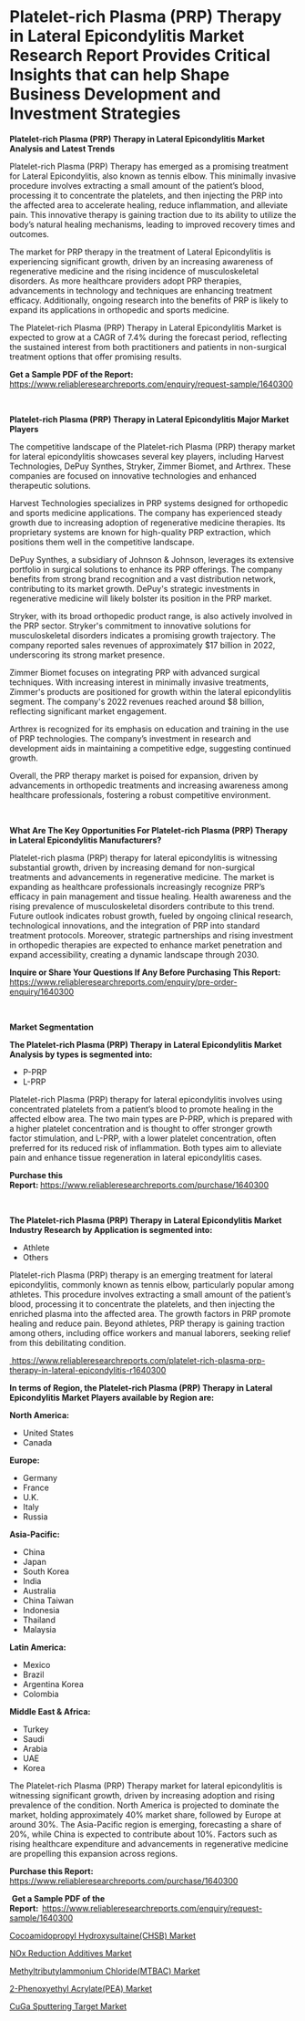<p><h1>Platelet-rich Plasma (PRP) Therapy in Lateral Epicondylitis Market Research Report Provides Critical Insights that can help Shape Business Development and Investment Strategies</h1></p><p><strong>Platelet-rich Plasma (PRP) Therapy in Lateral Epicondylitis Market Analysis and Latest Trends</strong></p>
<p><p>Platelet-rich Plasma (PRP) Therapy has emerged as a promising treatment for Lateral Epicondylitis, also known as tennis elbow. This minimally invasive procedure involves extracting a small amount of the patient’s blood, processing it to concentrate the platelets, and then injecting the PRP into the affected area to accelerate healing, reduce inflammation, and alleviate pain. This innovative therapy is gaining traction due to its ability to utilize the body’s natural healing mechanisms, leading to improved recovery times and outcomes.</p><p>The market for PRP therapy in the treatment of Lateral Epicondylitis is experiencing significant growth, driven by an increasing awareness of regenerative medicine and the rising incidence of musculoskeletal disorders. As more healthcare providers adopt PRP therapies, advancements in technology and techniques are enhancing treatment efficacy. Additionally, ongoing research into the benefits of PRP is likely to expand its applications in orthopedic and sports medicine.</p><p>The Platelet-rich Plasma (PRP) Therapy in Lateral Epicondylitis Market is expected to grow at a CAGR of 7.4% during the forecast period, reflecting the sustained interest from both practitioners and patients in non-surgical treatment options that offer promising results.</p></p>
<p><strong>Get a Sample PDF of the Report:&nbsp;</strong> <a href="https://www.reliableresearchreports.com/enquiry/request-sample/1640300?utm_campaign=118&utm_medium=2&utm_source=Github&utm_content=ia&utm_term=02042025&utm_id=platelet-rich-plasma-prp-therapy-in-lateral-epicondylitis">https://www.reliableresearchreports.com/enquiry/request-sample/1640300</a></p>
<p>&nbsp;</p>
<p><strong>Platelet-rich Plasma (PRP) Therapy in Lateral Epicondylitis Major Market Players</strong></p>
<p><p>The competitive landscape of the Platelet-rich Plasma (PRP) therapy market for lateral epicondylitis showcases several key players, including Harvest Technologies, DePuy Synthes, Stryker, Zimmer Biomet, and Arthrex. These companies are focused on innovative technologies and enhanced therapeutic solutions.</p><p>Harvest Technologies specializes in PRP systems designed for orthopedic and sports medicine applications. The company has experienced steady growth due to increasing adoption of regenerative medicine therapies. Its proprietary systems are known for high-quality PRP extraction, which positions them well in the competitive landscape.</p><p>DePuy Synthes, a subsidiary of Johnson & Johnson, leverages its extensive portfolio in surgical solutions to enhance its PRP offerings. The company benefits from strong brand recognition and a vast distribution network, contributing to its market growth. DePuy's strategic investments in regenerative medicine will likely bolster its position in the PRP market.</p><p>Stryker, with its broad orthopedic product range, is also actively involved in the PRP sector. Stryker's commitment to innovative solutions for musculoskeletal disorders indicates a promising growth trajectory. The company reported sales revenues of approximately $17 billion in 2022, underscoring its strong market presence.</p><p>Zimmer Biomet focuses on integrating PRP with advanced surgical techniques. With increasing interest in minimally invasive treatments, Zimmer's products are positioned for growth within the lateral epicondylitis segment. The company's 2022 revenues reached around $8 billion, reflecting significant market engagement.</p><p>Arthrex is recognized for its emphasis on education and training in the use of PRP technologies. The company’s investment in research and development aids in maintaining a competitive edge, suggesting continued growth.</p><p>Overall, the PRP therapy market is poised for expansion, driven by advancements in orthopedic treatments and increasing awareness among healthcare professionals, fostering a robust competitive environment.</p></p>
<p>&nbsp;</p>
<p><strong>What Are The Key Opportunities For Platelet-rich Plasma (PRP) Therapy in Lateral Epicondylitis Manufacturers?</strong></p>
<p><p>Platelet-rich plasma (PRP) therapy for lateral epicondylitis is witnessing substantial growth, driven by increasing demand for non-surgical treatments and advancements in regenerative medicine. The market is expanding as healthcare professionals increasingly recognize PRP’s efficacy in pain management and tissue healing. Health awareness and the rising prevalence of musculoskeletal disorders contribute to this trend. Future outlook indicates robust growth, fueled by ongoing clinical research, technological innovations, and the integration of PRP into standard treatment protocols. Moreover, strategic partnerships and rising investment in orthopedic therapies are expected to enhance market penetration and expand accessibility, creating a dynamic landscape through 2030.</p></p>
<p><strong>Inquire or Share Your Questions If Any Before Purchasing This Report:</strong> <a href="https://www.reliableresearchreports.com/enquiry/pre-order-enquiry/1640300?utm_campaign=118&utm_medium=2&utm_source=Github&utm_content=ia&utm_term=02042025&utm_id=platelet-rich-plasma-prp-therapy-in-lateral-epicondylitis">https://www.reliableresearchreports.com/enquiry/pre-order-enquiry/1640300</a></p>
<p>&nbsp;</p>
<p><strong>Market Segmentation</strong></p>
<p><strong>The Platelet-rich Plasma (PRP) Therapy in Lateral Epicondylitis Market Analysis by types is segmented into:</strong></p>
<p><ul><li>P-PRP</li><li>L-PRP</li></ul></p>
<p><p>Platelet-rich Plasma (PRP) therapy for lateral epicondylitis involves using concentrated platelets from a patient’s blood to promote healing in the affected elbow area. The two main types are P-PRP, which is prepared with a higher platelet concentration and is thought to offer stronger growth factor stimulation, and L-PRP, with a lower platelet concentration, often preferred for its reduced risk of inflammation. Both types aim to alleviate pain and enhance tissue regeneration in lateral epicondylitis cases.</p></p>
<p><strong>Purchase this Report:&nbsp;</strong><a href="https://www.reliableresearchreports.com/purchase/1640300?utm_campaign=118&utm_medium=2&utm_source=Github&utm_content=ia&utm_term=02042025&utm_id=platelet-rich-plasma-prp-therapy-in-lateral-epicondylitis">https://www.reliableresearchreports.com/purchase/1640300</a></p>
<p>&nbsp;</p>
<p><strong>The Platelet-rich Plasma (PRP) Therapy in Lateral Epicondylitis Market Industry Research by Application is segmented into:</strong></p>
<p><ul><li>Athlete</li><li>Others</li></ul></p>
<p><p>Platelet-rich Plasma (PRP) therapy is an emerging treatment for lateral epicondylitis, commonly known as tennis elbow, particularly popular among athletes. This procedure involves extracting a small amount of the patient’s blood, processing it to concentrate the platelets, and then injecting the enriched plasma into the affected area. The growth factors in PRP promote healing and reduce pain. Beyond athletes, PRP therapy is gaining traction among others, including office workers and manual laborers, seeking relief from this debilitating condition.</p></p>
<p><a href="https://www.reliableresearchreports.com/platelet-rich-plasma-prp-therapy-in-lateral-epicondylitis-r1640300?utm_campaign=118&utm_medium=2&utm_source=Github&utm_content=ia&utm_term=02042025&utm_id=platelet-rich-plasma-prp-therapy-in-lateral-epicondylitis">&nbsp;https://www.reliableresearchreports.com/platelet-rich-plasma-prp-therapy-in-lateral-epicondylitis-r1640300</a></p>
<p><strong>In terms of Region, the Platelet-rich Plasma (PRP) Therapy in Lateral Epicondylitis Market Players available by Region are:</strong></p>
<p>
    <p> <strong> North America: </strong>
        <ul>
            <li>United States</li>
            <li>Canada</li>
        </ul>
        </p> 
    <p> <strong> Europe: </strong>
        <ul>
            <li>Germany</li>
            <li>France</li>
            <li>U.K.</li>
            <li>Italy</li>
            <li>Russia</li>
        </ul>
        </p> 
    <p> <strong> Asia-Pacific: </strong>
        <ul>
            <li>China</li>
            <li>Japan</li>
            <li>South Korea</li>
            <li>India</li>
            <li>Australia</li>
            <li>China Taiwan</li>
            <li>Indonesia</li>
            <li>Thailand</li>
            <li>Malaysia</li>
        </ul>
        </p> 
    <p> <strong> Latin America: </strong>
        <ul>
            <li>Mexico</li>
            <li>Brazil</li>
            <li>Argentina Korea</li>
            <li>Colombia</li>
        </ul>
        </p> 
    <p> <strong> Middle East & Africa: </strong>
        <ul>
            <li>Turkey</li>
            <li>Saudi</li>
            <li>Arabia</li>
            <li>UAE</li>
            <li>Korea</li>
        </ul>
    </p>
    </p>
<p><p>The Platelet-rich Plasma (PRP) Therapy market for lateral epicondylitis is witnessing significant growth, driven by increasing adoption and rising prevalence of the condition. North America is projected to dominate the market, holding approximately 40% market share, followed by Europe at around 30%. The Asia-Pacific region is emerging, forecasting a share of 20%, while China is expected to contribute about 10%. Factors such as rising healthcare expenditure and advancements in regenerative medicine are propelling this expansion across regions.</p></p>
<p><strong>Purchase this Report: </strong><a href="https://www.reliableresearchreports.com/purchase/1640300?utm_campaign=118&utm_medium=2&utm_source=Github&utm_content=ia&utm_term=02042025&utm_id=platelet-rich-plasma-prp-therapy-in-lateral-epicondylitis">https://www.reliableresearchreports.com/purchase/1640300</a></p>
<p>&nbsp;<strong>Get a Sample PDF of the Report:&nbsp;&nbsp;</strong><a href="https://www.reliableresearchreports.com/enquiry/request-sample/1640300?utm_campaign=118&utm_medium=2&utm_source=Github&utm_content=ia&utm_term=02042025&utm_id=platelet-rich-plasma-prp-therapy-in-lateral-epicondylitis">https://www.reliableresearchreports.com/enquiry/request-sample/1640300</a></p>
<p><strong></strong></p>
<p><p><a href="https://github.com/mokeleveisel/Market-Research-Report-List-1/blob/main/cocoamidopropyl-hydroxysultainechsb-market.md?utm_campaign=118&utm_medium=2&utm_source=Github&utm_content=ia&utm_term=02042025&utm_id=platelet-rich-plasma-prp-therapy-in-lateral-epicondylitis">Cocoamidopropyl Hydroxysultaine(CHSB) Market</a></p><p><a href="https://github.com/adelanwkadua/Market-Research-Report-List-1/blob/main/nox-reduction-additives-market.md?utm_campaign=118&utm_medium=2&utm_source=Github&utm_content=ia&utm_term=02042025&utm_id=platelet-rich-plasma-prp-therapy-in-lateral-epicondylitis">NOx Reduction Additives Market</a></p><p><a href="https://github.com/elroddrewspm/Market-Research-Report-List-1/blob/main/methyltributylammonium-chloridemtbac-market.md?utm_campaign=118&utm_medium=2&utm_source=Github&utm_content=ia&utm_term=02042025&utm_id=platelet-rich-plasma-prp-therapy-in-lateral-epicondylitis">Methyltributylammonium Chloride(MTBAC) Market</a></p><p><a href="https://github.com/helmeludu/Market-Research-Report-List-1/blob/main/2-phenoxyethyl-acrylatepea-market.md?utm_campaign=118&utm_medium=2&utm_source=Github&utm_content=ia&utm_term=02042025&utm_id=platelet-rich-plasma-prp-therapy-in-lateral-epicondylitis">2-Phenoxyethyl Acrylate(PEA) Market</a></p><p><a href="https://github.com/baheraennika/Market-Research-Report-List-1/blob/main/cuga-sputtering-target-market.md?utm_campaign=118&utm_medium=2&utm_source=Github&utm_content=ia&utm_term=02042025&utm_id=platelet-rich-plasma-prp-therapy-in-lateral-epicondylitis">CuGa Sputtering Target Market</a></p></p>